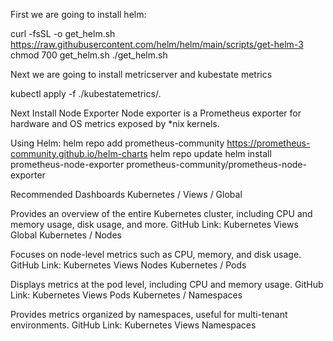 First we are going to install helm:


curl -fsSL -o get_helm.sh https://raw.githubusercontent.com/helm/helm/main/scripts/get-helm-3
chmod 700 get_helm.sh
./get_helm.sh

Next we are going to install metricserver and kubestate metrics

kubectl apply -f ./kubestatemetrics/.


Next Install Node Exporter
Node exporter is a Prometheus exporter for hardware and OS metrics exposed by *nix kernels.

Using Helm:
helm repo add prometheus-community https://prometheus-community.github.io/helm-charts
helm repo update
helm install prometheus-node-exporter prometheus-community/prometheus-node-exporter


Recommended Dashboards
Kubernetes / Views / Global

Provides an overview of the entire Kubernetes cluster, including CPU and memory usage, disk usage, and more.
GitHub Link: Kubernetes Views Global
Kubernetes / Nodes

Focuses on node-level metrics such as CPU, memory, and disk usage.
GitHub Link: Kubernetes Views Nodes
Kubernetes / Pods

Displays metrics at the pod level, including CPU and memory usage.
GitHub Link: Kubernetes Views Pods
Kubernetes / Namespaces

Provides metrics organized by namespaces, useful for multi-tenant environments.
GitHub Link: Kubernetes Views Namespaces

